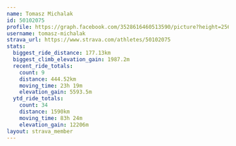 ```yaml
---
name: Tomasz Michalak
id: 50102075
profile: https://graph.facebook.com/3528616460513590/picture?height=256&width=256
username: tomasz-michalak
strava_url: https://www.strava.com/athletes/50102075
stats:
  biggest_ride_distance: 177.13km
  biggest_climb_elevation_gain: 1987.2m
  recent_ride_totals:
    count: 9
    distance: 444.52km
    moving_time: 23h 19m
    elevation_gain: 5593.5m
  ytd_ride_totals:
    count: 34
    distance: 1590km
    moving_time: 83h 24m
    elevation_gain: 12206m
layout: strava_member
--- 
```

